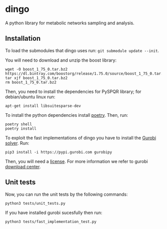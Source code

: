 # dingo

A python library for metabolic networks sampling and analysis.  

## Installation

To load the submodules that dingo uses run: `git submodule update --init`.  

You will need to download and unzip the boost library:
```
wget -O boost_1_75_0.tar.bz2 https://dl.bintray.com/boostorg/release/1.75.0/source/boost_1_75_0.tar.bz2
tar xjf boost_1_75_0.tar.bz2
rm boost_1_75_0.tar.bz2
```

Then, you need to install the dependencies for PySPQR library; for debian/ubuntu linux run:

```
apt-get install libsuitesparse-dev
```

To install the python dependencies install [poetry](https://python-poetry.org/). Then, run:  
```
poetry shell
poetry install
```

To exploit the fast implementations of dingo you have to install the [Gurobi solver](https://www.gurobi.com/). Run:  

```
pip3 install -i https://pypi.gurobi.com gurobipy
```

Then, you will need a [license](https://www.gurobi.com/downloads/end-user-license-agreement-academic/). For more information we refer to gurobi [download center](https://www.gurobi.com/downloads/).  


## Unit tests

Now, you can run the unit tests by the following commands:  
```
python3 tests/unit_tests.py
```

If you have installed gurobi sucesfully then run:  
```
python3 tests/fast_implementation_test.py
```

